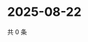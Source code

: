 # 2025-08-22

共 0 条

<!-- BEGIN ZHIHUQUESTIONS -->
<!-- 最后更新时间 Fri Aug 22 2025 22:11:12 GMT+0800 (China Standard Time) -->

<!-- END ZHIHUQUESTIONS -->
